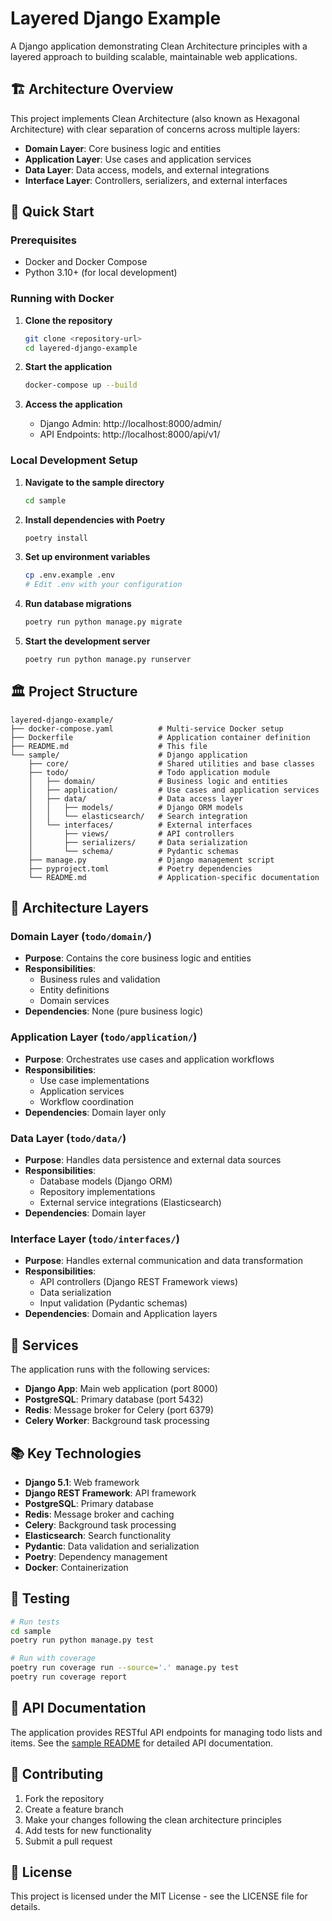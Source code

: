 # Layered Django Example

A Django application demonstrating Clean Architecture principles with a layered approach to building scalable, maintainable web applications.

## 🏗️ Architecture Overview

This project implements Clean Architecture (also known as Hexagonal Architecture) with clear separation of concerns across multiple layers:

- **Domain Layer**: Core business logic and entities
- **Application Layer**: Use cases and application services
- **Data Layer**: Data access, models, and external integrations
- **Interface Layer**: Controllers, serializers, and external interfaces

## 🚀 Quick Start

### Prerequisites

- Docker and Docker Compose
- Python 3.10+ (for local development)

### Running with Docker

1. **Clone the repository**
   ```bash
   git clone <repository-url>
   cd layered-django-example
   ```

2. **Start the application**
   ```bash
   docker-compose up --build
   ```

3. **Access the application**
   - Django Admin: http://localhost:8000/admin/
   - API Endpoints: http://localhost:8000/api/v1/

### Local Development Setup

1. **Navigate to the sample directory**
   ```bash
   cd sample
   ```

2. **Install dependencies with Poetry**
   ```bash
   poetry install
   ```

3. **Set up environment variables**
   ```bash
   cp .env.example .env
   # Edit .env with your configuration
   ```

4. **Run database migrations**
   ```bash
   poetry run python manage.py migrate
   ```

5. **Start the development server**
   ```bash
   poetry run python manage.py runserver
   ```

## 🏛️ Project Structure

```
layered-django-example/
├── docker-compose.yaml          # Multi-service Docker setup
├── Dockerfile                   # Application container definition
├── README.md                    # This file
└── sample/                      # Django application
    ├── core/                    # Shared utilities and base classes
    ├── todo/                    # Todo application module
    │   ├── domain/              # Business logic and entities
    │   ├── application/         # Use cases and application services
    │   ├── data/                # Data access layer
    │   │   ├── models/          # Django ORM models
    │   │   └── elasticsearch/   # Search integration
    │   └── interfaces/          # External interfaces
    │       ├── views/           # API controllers
    │       ├── serializers/     # Data serialization
    │       └── schema/          # Pydantic schemas
    ├── manage.py                # Django management script
    ├── pyproject.toml           # Poetry dependencies
    └── README.md                # Application-specific documentation
```

## 🧩 Architecture Layers

### Domain Layer (`todo/domain/`)
- **Purpose**: Contains the core business logic and entities
- **Responsibilities**: 
  - Business rules and validation
  - Entity definitions
  - Domain services
- **Dependencies**: None (pure business logic)

### Application Layer (`todo/application/`)
- **Purpose**: Orchestrates use cases and application workflows
- **Responsibilities**:
  - Use case implementations
  - Application services
  - Workflow coordination
- **Dependencies**: Domain layer only

### Data Layer (`todo/data/`)
- **Purpose**: Handles data persistence and external data sources
- **Responsibilities**:
  - Database models (Django ORM)
  - Repository implementations
  - External service integrations (Elasticsearch)
- **Dependencies**: Domain layer

### Interface Layer (`todo/interfaces/`)
- **Purpose**: Handles external communication and data transformation
- **Responsibilities**:
  - API controllers (Django REST Framework views)
  - Data serialization
  - Input validation (Pydantic schemas)
- **Dependencies**: Domain and Application layers

## 🔧 Services

The application runs with the following services:

- **Django App**: Main web application (port 8000)
- **PostgreSQL**: Primary database (port 5432)
- **Redis**: Message broker for Celery (port 6379)
- **Celery Worker**: Background task processing

## 📚 Key Technologies

- **Django 5.1**: Web framework
- **Django REST Framework**: API framework
- **PostgreSQL**: Primary database
- **Redis**: Message broker and caching
- **Celery**: Background task processing
- **Elasticsearch**: Search functionality
- **Pydantic**: Data validation and serialization
- **Poetry**: Dependency management
- **Docker**: Containerization

## 🧪 Testing

```bash
# Run tests
cd sample
poetry run python manage.py test

# Run with coverage
poetry run coverage run --source='.' manage.py test
poetry run coverage report
```

## 📖 API Documentation

The application provides RESTful API endpoints for managing todo lists and items. See the [sample README](sample/README.md) for detailed API documentation.

## 🤝 Contributing

1. Fork the repository
2. Create a feature branch
3. Make your changes following the clean architecture principles
4. Add tests for new functionality
5. Submit a pull request

## 📄 License

This project is licensed under the MIT License - see the LICENSE file for details.

